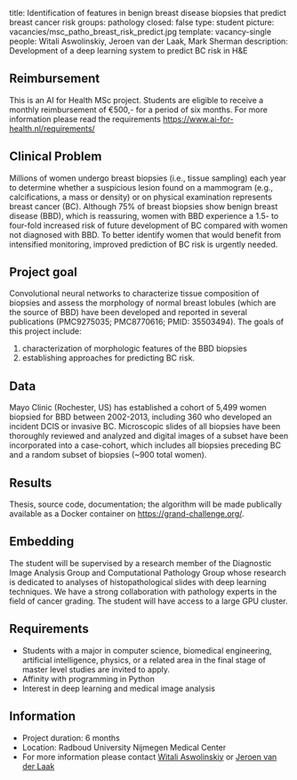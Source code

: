 title: Identification of features in benign breast disease biopsies that predict breast cancer risk
groups: pathology
closed: false
type: student
picture: vacancies/msc_patho_breast_risk_predict.jpg
template: vacancy-single
people: Witali Aswolinskiy, Jeroen van der Laak, Mark Sherman
description: Development of a deep learning system to predict BC risk in H&E

## Reimbursement
This is an AI for Health MSc project. Students are eligible to receive a monthly reimbursement of €500,- for a period of six months. For more information please read the requirements
https://www.ai-for-health.nl/requirements/

## Clinical Problem

Millions of women undergo breast biopsies (i.e., tissue sampling) each year to determine whether a suspicious lesion found on a mammogram (e.g., calcifications, a mass or density) or on physical examination represents breast cancer (BC). Although 75% of breast biopsies show benign breast disease (BBD), which is reassuring, women with BBD experience a 1.5- to four-fold increased risk of future development of BC compared with women not diagnosed with BBD. To better identify women that would benefit from intensified monitoring, improved prediction of BC risk is urgently needed.

## Project goal

Convolutional neural networks to characterize tissue composition of biopsies and assess the morphology of normal breast lobules (which are the source of BBD) have been developed and reported in several publications (PMC9275035; PMC8770616; PMID: 35503494).
The goals of this project include:
1) characterization of morphologic features of the BBD biopsies
2) establishing approaches for predicting BC risk.

## Data
Mayo Clinic (Rochester, US) has established a cohort of 5,499 women biopsied for BBD between 2002-2013, including 360 who developed an incident DCIS or invasive BC. Microscopic slides of all biopsies have been thoroughly reviewed and analyzed and digital images of a subset have been incorporated into a case-cohort, which includes all biopsies preceding BC and a random subset of biopsies (~900 total women).

## Results
Thesis, source code, documentation; the algorithm will be made publically available as a Docker container on https://grand-challenge.org/.

## Embedding
The student will be supervised by a research member of the Diagnostic Image Analysis Group and Computational Pathology Group whose research is dedicated to analyses of histopathological slides with deep learning techniques. We have a strong collaboration with pathology experts in the field of cancer grading. The student will have access to a large GPU cluster.


## Requirements

- Students with a major in computer science, biomedical engineering, artificial intelligence, physics, or a related area in the final stage of master level studies are invited to apply.
- Affinity with programming in Python
- Interest in deep learning and medical image analysis

## Information

- Project duration: 6 months
- Location: Radboud University Nijmegen Medical Center
- For more information please contact [Witali Aswolinskiy](https://www.computationalpathologygroup.eu/members/witali-aswolinskiy/) or [Jeroen van der Laak](https://www.computationalpathologygroup.eu/members/jeroen-van-der-laak)